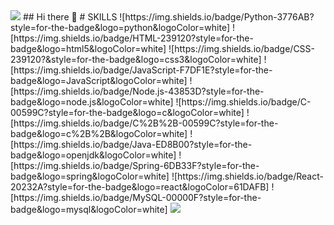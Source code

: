 <img src="https://capsule-render.vercel.app/api?type=waving&color=BDBDC8&height=150&section=header" />
## Hi there 👋
# SKILLS
![https://img.shields.io/badge/Python-3776AB?style=for-the-badge&logo=python&logoColor=white]
![https://img.shields.io/badge/HTML-239120?style=for-the-badge&logo=html5&logoColor=white]
![https://img.shields.io/badge/CSS-239120?&style=for-the-badge&logo=css3&logoColor=white]
![https://img.shields.io/badge/JavaScript-F7DF1E?style=for-the-badge&logo=JavaScript&logoColor=white]
![https://img.shields.io/badge/Node.js-43853D?style=for-the-badge&logo=node.js&logoColor=white]
![https://img.shields.io/badge/C-00599C?style=for-the-badge&logo=c&logoColor=white]
![https://img.shields.io/badge/C%2B%2B-00599C?style=for-the-badge&logo=c%2B%2B&logoColor=white]
![https://img.shields.io/badge/Java-ED8B00?style=for-the-badge&logo=openjdk&logoColor=white]
![https://img.shields.io/badge/Spring-6DB33F?style=for-the-badge&logo=spring&logoColor=white]
![https://img.shields.io/badge/React-20232A?style=for-the-badge&logo=react&logoColor=61DAFB]
![https://img.shields.io/badge/MySQL-00000F?style=for-the-badge&logo=mysql&logoColor=white]



<img src="https://capsule-render.vercel.app/api?type=waving&color=BDBDC8&height=150&section=footer" />
